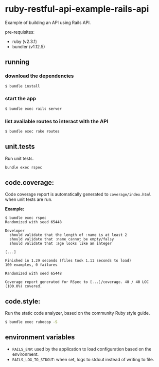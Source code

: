 # ruby-restful-api-example-rails-api
Example of building an API using Rails API.

pre-requisites:
- ruby (v2.3.1)
- bundler (v1.12.5)

## running
### download the dependencies
```bash
$ bundle install
```

### start the app
```bash
$ bundle exec rails server
```

### list available routes to interact with the API
```bash
$ bundle exec rake routes
```

## unit.tests
Run unit tests.
```bash
bundle exec rspec
```

## code.coverage:
Code coverage report is automatically generated to `coverage/index.html` when unit tests are run.

**Example:**
```
$ bundle exec rspec
Randomized with seed 65448

Developer
  should validate that the length of :name is at least 2
  should validate that :name cannot be empty/falsy
  should validate that :age looks like an integer

[...]

Finished in 1.29 seconds (files took 1.11 seconds to load)
100 examples, 0 failures

Randomized with seed 65448

Coverage report generated for RSpec to [...]/coverage. 40 / 40 LOC (100.0%) covered.
```

## code.style:
Run the static code analyzer, based on the community Ruby style guide.
```bash
$ bundle exec rubocop -S
```

## environment variables
- `RAILS_ENV`: used by the application to load configuration based on the environment.
- `RAILS_LOG_TO_STDOUT`: when set, logs to stdout instead of writing to file.
